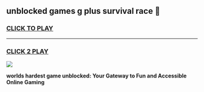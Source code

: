 
## unblocked games g plus survival race 👋
<h3>
<a href="https://premium.freeplayer.one?title=unblocked_games_g_plus_survival_race&ref=12F">CLICK TO PLAY</a></h3>
<hr>

<h3>
<a href="https://premium.freeplayer.one?title=unblocked_games_g_plus_survival_race&ref=12F">CLICK 2 PLAY</a>
  
</h3>

<a href="https://premium.freeplayer.one?title=unblocked_games_g_plus_survival_race&ref=12F/"><img src="https://clearcache.store/games.png"></a>


**worlds hardest game unblocked: Your Gateway to Fun and Accessible Online Gaming**
